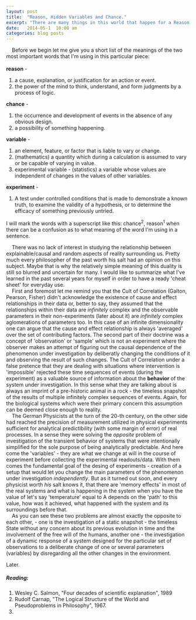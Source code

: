 ```yaml
---
layout: post
title:  "Reason, Hidden Variables and Chance."
excerpt: "There are many things in this world that happen for a Reason even if we don't know why but there are things that happen by Chance which means that they can not be (reasonably) explained."
date:   2014-05-1  10:00 am
categories: blog posts
---
```


&nbsp;&nbsp;&nbsp;&nbsp;Before we begin let me give you a short list of the meanings of the two most important words that I'm using in this particular piece:<br><br>
__reason__ - 
1. a cause, explanation, or justification for an action or event.
2. the power of the mind to think, understand, and form judgments by a process of logic.<br>

__chance__ - 
1. the occurrence and development of events in the absence of any obvious design.
2. a possibility of something happening.<br>

__variable__ - 
1. an element, feature, or factor that is liable to vary or change.
2. (mathematics) a quantity which during a calculation is assumed to vary or
be capable of varying in value.
3. experimental variable - (statistics) a variable whose values are
independent of changes in the values of other variables.<br>

__experiment__ -
1. A test under controlled conditions that is made to demonstrate a known truth, to examine the validity of a hypothesis, or to determine the efficacy of something previously untried.<br>

I will mark the words with a superscript like this: chance<sup>2</sup>, reason<sup>1</sup> when there can be a confusion as to what meaning of the word I'm using in a sentence.<br>

&nbsp;&nbsp;&nbsp;&nbsp;There was no lack of interest in studying the relationship between explainable/causal and random aspects of reality surrounding us. Pretty much every philosopher of the past worth his salt had an opinion on this subject. Maybe that is why the relatively simple meaning of this duality is still so blurred and uncertain for many. I would like to summarize what I've learned in the past several years for myself in order to have a ready 'cheat sheet' for everyday use.<br>
&nbsp;&nbsp;&nbsp;&nbsp;First and foremost let me remind you that the Cult of Correlation (Galton, Pearson, Fisher) didn't acknowledge the existence of cause and effect relationships in their data or, better to say, they assumed that the relationships within their data are _infinitely_ complex and the observable parameters in their non-experiments (later about it) are _infinitely_ complex aglomerations of parameters too. In this case of an infinite dimensionality one can argue that the cause and effect relationship is always 'averaged' over the set of contributing factors. The second part of their doctrine was a concept of 'observation' or 'sample' which is not an experiment where the observer makes an attempt of figuring out the causal dependence of the phenomenon under investigation by deliberatly changing the conditions of it and observing the result of such changes. The Cult of Correlation under a false pretence that they are dealing with situations where intervention is 'impossible' rejected these time sequences of events (during the experiment) as a valuable source of information about the __behavior__ of the system under investigation. In this sense what they are talking about is always an imprint of a pre-historic animal in a rock - the timeless snapshot of the results of multiple infinitely complex sequences of events. Again, for the biological systems which were their primary concern this assumption can be deemed close enough to reality.<br>
&nbsp;&nbsp;&nbsp;&nbsp;The German Physicists at the turn of the 20-th century, on the other side had reached the precision of measurement utilized in physical experiments sufficient for analytical predictibility (with some margin of error) of real processes. In a sense they were solving the _opposite_ problem of investigation of the transient behavior of systems that were intentionally simplified for the sole purpose of being analytically predictable. And here come the 'variables' - they are what we change at will in the course of experiment before collecting the experimental readouts/data. With them comes the fundamental goal of the desing of experiments - creation of a setup that would let you change the main parameters of the phenomenon under investigation _independently_. But as it turned out soon, and every physicist worth _his_ salt knows it, that there are 'memory effects' in most of the real systems and what is happening in the system when you have the value of let's say 'temperature' equal to A depends on the 'path' to this value, how was it achieved, what happened with the system and its surroundings before that.<br>
&nbsp;&nbsp;&nbsp;&nbsp;As you can see these two problems are almost exactly the opposite to each other, - one is the investigation of a static snapshot - the timeless State without any concern about its previous evolution in time and the involvement of the free will of the humans, another one - the investigation of a dynamic response of a system designed for the particular set of observations to a deliberate change of one or several parameters (variables) by disregarding all the other changes in the environment.<br>

Later. 

##### Reading:

1. Wesley C. Salmon, "Four decades of scientific explanation", 1989
2. Rudolf Carnap, "The Logical Structure of the World and Pseudoproblems in
Philosophy", 1967.
3. 
